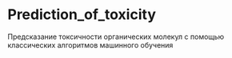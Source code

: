 # Prediction_of_toxicity

Предсказание токсичности органических молекул с помощью классических алгоритмов машинного обучения
